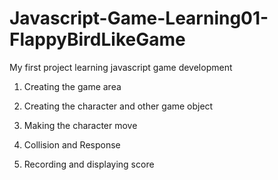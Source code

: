 # Javascript-Game-Learning01-FlappyBirdLikeGame
My first project learning javascript game development

1. Creating the game area

2. Creating the character and other game object

3. Making the character move

4. Collision and Response

5. Recording and displaying score
